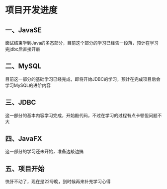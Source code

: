 #                             项目开发进度

## 一、JavaSE

面试结束学到Java的多态部分，目前这个部分的学习已经告一段落，预计在学习完jdbc后直接开敲

## 二、MySQL

目前这一部分的基础学习已经完成，即将开始JDBC的学习，预计在完成项目后会学习MySQL的进阶内容

## 三、JDBC

这一部分的基本内容学习完成，开始敲代码，不过在学习的过程有点卡顿但问题不大

## 四、JavaFX

这一部分的学习还未开始，准备边敲边搞

## 五、项目开始

快肝不动了，现在是22号晚，到时候再来补充学习心得